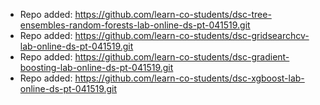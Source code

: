 
- Repo added: https://github.com/learn-co-students/dsc-tree-ensembles-random-forests-lab-online-ds-pt-041519.git
- Repo added: https://github.com/learn-co-students/dsc-gridsearchcv-lab-online-ds-pt-041519.git
- Repo added: https://github.com/learn-co-students/dsc-gradient-boosting-lab-online-ds-pt-041519.git
- Repo added: https://github.com/learn-co-students/dsc-xgboost-lab-online-ds-pt-041519.git